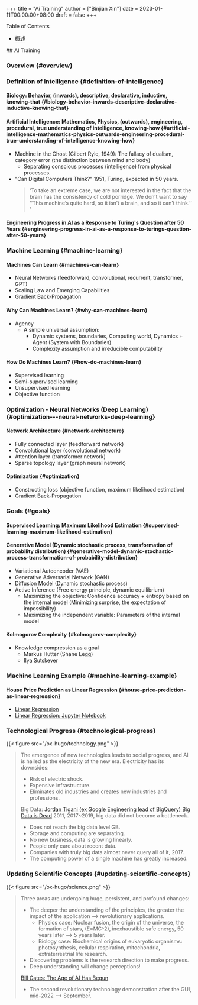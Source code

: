 +++
title = "Ai Training"
author = ["Binjian Xin"]
date = 2023-01-11T00:00:00+08:00
draft = false
+++

<div class="ox-hugo-toc toc">

<div class="heading">Table of Contents</div>

- [概述](#概述)

</div>
<!--endtoc-->
## AI Training

### Overview {#overview}

### Definition of Intelligence {#definition-of-intelligence}

#### Biology: Behavior, (inwards), descriptive, declarative, inductive, knowing-that {#biology-behavior-inwards-descriptive-declarative-inductive-knowing-that}


#### Artificial Intelligence: Mathematics, Physics, (outwards), engineering, procedural, true understanding of intelligence, knowing-how {#artificial-intelligence-mathematics-physics-outwards-engineering-procedural-true-understanding-of-intelligence-knowing-how}

- Machine in the Ghost (Gilbert Ryle, 1949): The fallacy of dualism, category error (the distinction between mind and body)
    - Separating conscious processes (intelligence) from physical processes.
- "Can Digital Computers Think?" 1951, Turing, expected in 50 years.
    > ‘To take an extreme case, we are not interested in the fact that the brain has the consistency of cold porridge. We don’t want to say ‘‘This machine’s quite hard, so it isn’t a brain, and so it can’t think.’’ ’


#### Engineering Progress in AI as a Response to Turing's Question after 50 Years {#engineering-progress-in-ai-as-a-response-to-turings-question-after-50-years}

<rV77BJAUYGU>


### Machine Learning {#machine-learning}

#### Machines Can Learn {#machines-can-learn}

- Neural Networks (feedforward, convolutional, recurrent, transformer, GPT)
- Scaling Law and Emerging Capabilities
- Gradient Back-Propagation


#### Why Can Machines Learn? {#why-can-machines-learn}

- Agency
    - A simple universal assumption:
        - Dynamic systems, boundaries, Computing world, Dynamics + Agent (System with Boundaries)
        - Complexity assumption and irreducible computability


#### How Do Machines Learn? {#how-do-machines-learn}

- Supervised learning
- Semi-supervised learning
- Unsupervised learning
- Objective function


### Optimization - Neural Networks (Deep Learning) {#optimization---neural-networks-deep-learning}


#### Network Architecture {#network-architecture}

- Fully connected layer (feedforward network)
- Convolutional layer (convolutional network)
- Attention layer (transformer network)
- Sparse topology layer (graph neural network)


#### Optimization {#optimization}

- Constructing loss (objective function, maximum likelihood estimation)
- Gradient Back-Propagation


### Goals {#goals}

#### Supervised Learning: Maximum Likelihood Estimation {#supervised-learning-maximum-likelihood-estimation}


#### Generative Model (Dynamic stochastic process, transformation of probability distribution) {#generative-model-dynamic-stochastic-process-transformation-of-probability-distribution}

- Variational Autoencoder (VAE)
- Generative Adversarial Network (GAN)
- Diffusion Model (Dynamic stochastic process)
- Active Inference (Free energy principle, dynamic equilibrium)
    - Maximizing the objective: Confidence accuracy + entropy based on the internal model (Minimizing surprise, the expectation of impossibility)
    - Maximizing the independent variable: Parameters of the internal model


#### Kolmogorov Complexity {#kolmogorov-complexity}

- Knowledge compression as a goal
    - Markus Hutter (Shane Legg)
    - Ilya Sutskever


### Machine Learning Example {#machine-learning-example}


#### House Price Prediction as Linear Regression {#house-price-prediction-as-linear-regression}

- [Linear Regression](https://www.geeksforgeeks.org/ml-linear-regression/)
- [Linear Regression: Jupyter Notebook](https://github.com/AshishJangra27/Machine-Learning-with-Python-GFG/blob/main/Regression/1%20Linear%20Regression/Linear%20Regression%20from%20Scratch.ipynb)


### Technological Progress {#technological-progress}

{{< figure src="/ox-hugo/technology.png" >}}

> The emergence of new technologies leads to social progress, and AI is hailed as the electricity of the new era.
> Electricity has its downsides:
> 
> - Risk of electric shock.
> - Expensive infrastructure.
> - Eliminates old industries and creates new industries and professions.
> 
> Big Data:
> [Jordan Tigani (ex Google Engineering lead of BigQuery) Big Data is Dead](https://motherduck.com/blog/big-data-is-dead/)
> 2011, 2017~2019, big data did not become a bottleneck.
> 
> - Does not reach the big data level GB.
> - Storage and computing are separating.
> - No new business, data is growing linearly.
> - People only care about recent data.
> - Companies with truly big data almost never query all of it, 2017.
> - The computing power of a single machine has greatly increased.


### Updating Scientific Concepts {#updating-scientific-concepts}

{{< figure src="/ox-hugo/science.png" >}}

> Three areas are undergoing huge, persistent, and profound changes:
> 
> - The deeper the understanding of the principles, the greater the impact of the application --> revolutionary applications.
>   - Physics case: Nuclear fusion, the origin of the universe, the formation of stars, \(E=MC^2\), inexhaustible safe energy, 50 years later --> 5 years later.
>   - Biology case: Biochemical origins of eukaryotic organisms: photosynthesis, cellular respiration, mitochondria, extraterrestrial life research.
> - Discovering problems is the research direction to make progress.
> - Deep understanding will change perceptions!
> 
> [Bill Gates: The Age of AI Has Begun](https://www.gatesnotes.com/The-Age-of-AI-Has-Begun)
> 
> - The second revolutionary technology demonstration after the GUI, mid-2022 --> September. 

